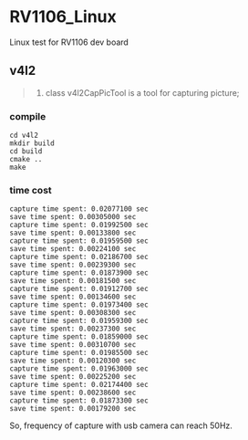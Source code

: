 # RV1106_Linux
Linux test for RV1106 dev board

## v4l2
> 1. class v4l2CapPicTool is a tool for capturing picture;

### compile
```
cd v4l2
mkdir build
cd build
cmake ..
make
```

### time cost 
```
capture time spent: 0.02077100 sec
save time spent: 0.00305000 sec
capture time spent: 0.01992500 sec
save time spent: 0.00133800 sec
capture time spent: 0.01959500 sec
save time spent: 0.00224100 sec
capture time spent: 0.02186700 sec
save time spent: 0.00239300 sec
capture time spent: 0.01873900 sec
save time spent: 0.00181500 sec
capture time spent: 0.01912700 sec
save time spent: 0.00134600 sec
capture time spent: 0.01973400 sec
save time spent: 0.00308300 sec
capture time spent: 0.01959300 sec
save time spent: 0.00237300 sec
capture time spent: 0.01859000 sec
save time spent: 0.00310700 sec
capture time spent: 0.01985500 sec
save time spent: 0.00120300 sec
capture time spent: 0.01963000 sec
save time spent: 0.00225200 sec
capture time spent: 0.02174400 sec
save time spent: 0.00238600 sec
capture time spent: 0.01873300 sec
save time spent: 0.00179200 sec
```
So, frequency of capture with usb camera can reach 50Hz.
